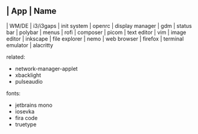 


| App                       | Name
----------------------------------
| WM/DE                     | i3/i3gaps
| init system               | openrc
| display manager           | gdm
| status bar                | polybar
| menus                     | rofi
| composer                  | picom
| text editor               | vim
| image editor              | inkscape
| file explorer             | nemo
| web browser               | firefox
| terminal emulator         | alacritty

related:
- network-manager-applet
- xbacklight
- pulseaudio

fonts:
- jetbrains mono
- iosevka
- fira code
- truetype
